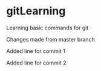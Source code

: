 # gitLearning
Learning basic commands for git

Changes made from master branch

Added line for commit 1

Added line for commit 2